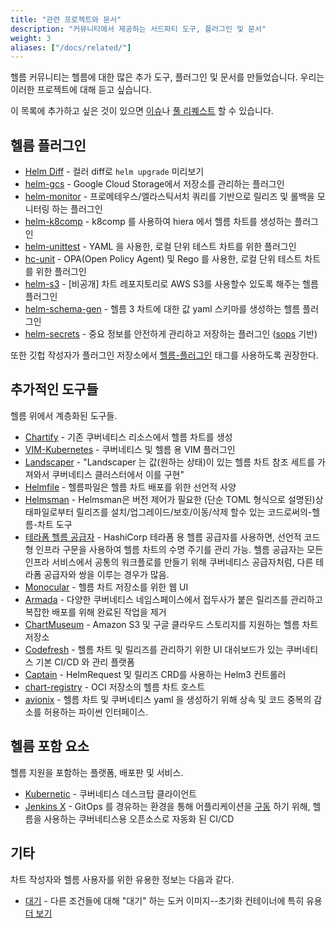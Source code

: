 ```yaml
---
title: "관련 프로젝트와 문서"
description: "커뮤니티에서 제공하는 서드파티 도구, 플러그인 및 문서"
weight: 3
aliases: ["/docs/related/"]
---
```


헬름 커뮤니티는 헬름에 대한 많은 추가 도구, 플러그인 및 문서를 만들었습니다. 우리는
이러한 프로젝트에 대해 듣고 싶습니다.

이 목록에 추가하고 싶은 것이 있으면 
[이슈](https://github.com/helm/helm-www/issues)나 [풀 
리퀘스트](https://github.com/helm/helm-www/pulls) 할 수 있습니다.

## 헬름 플러그인

- [Helm Diff](https://github.com/databus23/helm-diff) - 컬러 diff로 `helm upgrade` 
  미리보기
- [helm-gcs](https://github.com/nouney/helm-gcs) - Google Cloud Storage에서 
  저장소를 관리하는 플러그인
- [helm-monitor](https://github.com/ContainerSolutions/helm-monitor) - 프로메테우스/엘라스틱서치 쿼리를 기반으로 
  릴리즈 및 롤백을 모니터링 하는 플러그인
- [helm-k8comp](https://github.com/cststack/k8comp) - k8comp 를 사용하여 hiera 에서 
  헬름 차트를 생성하는 플러그인
- [helm-unittest](https://github.com/lrills/helm-unittest) - YAML 을 사용한, 로컬 단위 테스트 
  차트를 위한 플러그인
- [hc-unit](https://github.com/xchapter7x/hcunit) - OPA(Open Policy Agent) 및 Rego 를 
  사용한, 로컬 단위 테스트 차트를 위한 플러그인
- [helm-s3](https://github.com/hypnoglow/helm-s3) - [비공개] 차트 레포지토리로 AWS S3를 
  사용할수 있도록 해주는 헬름 플러그인
- [helm-schema-gen](https://github.com/karuppiah7890/helm-schema-gen) - 헬름 
  3 차트에 대한 값 yaml 스키마를 생성하는 헬름 플러그인
- [helm-secrets](https://github.com/jkroepke/helm-secrets) - 중요 정보를 안전하게 관리하고
  저장하는 플러그인 ([sops](https://github.com/mozilla/sops) 기반)

또한 깃헙 작성자가 플러그인 저장소에서 
[헬름-플러그인](https://github.com/search?q=topic%3Ahelm-plugin&type=Repositories) 태그를 
사용하도록 권장한다.

## 추가적인 도구들

헬름 위에서 계층화된 도구들.

- [Chartify](https://github.com/appscode/chartify) - 기존 쿠버네티스 리소스에서 
  헬름 차트를 생성
- [VIM-Kubernetes](https://github.com/andrewstuart/vim-kubernetes) - 쿠버네티스 및 헬름 용 
  VIM 플러그인
- [Landscaper](https://github.com/Eneco/landscaper/) - "Landscaper 는 값(원하는 상태)이 있는 
  헬름 차트 참조 세트를 가져와서 쿠버네티스 
  클러스터에서 이를 구현"
- [Helmfile](https://github.com/roboll/helmfile) - 헬름파일은 헬름 차트 배포를 
  위한 선언적 사양
- [Helmsman](https://github.com/Praqma/helmsman) - Helmsman은 버전 제어가 필요한 
  (단순 TOML 형식으로 설명된)상태파일로부터 
  릴리즈를 설치/업그레이드/보호/이동/삭제 할수 있는 
  코드로써의-헬름-차트 도구
- [테라폼 헬름 
  공급자](https://github.com/hashicorp/terraform-provider-helm) - HashiCorp 
  테라폼 용 헬름 공급자를 사용하면, 선언적 코드형 인프라 구문을 사용하여 
  헬름 차트의 수명 주기를 관리 가능. 헬름 공급자는 모든 인프라 서비스에서 
  공통의 워크플로를 만들기 위해 쿠버네티스 공급자처럼, 다른 테라폼 공급자와 
  쌍을 이루는 경우가 많음.
- [Monocular](https://github.com/helm/monocular) - 헬름 차트 저장소를 
  위한 웹 UI
- [Armada](https://airshipit.readthedocs.io/projects/armada/en/latest/) - 다양한 
  쿠버네티스 네임스페이스에서 접두사가 붙은 릴리즈를 관리하고 
  복잡한 배포를 위해 완료된 작업을 제거
- [ChartMuseum](https://github.com/helm/chartmuseum) - Amazon S3 및 
  구글 클라우드 스토리지를 지원하는 헬름 차트 저장소
- [Codefresh](https://codefresh.io) - 헬름 차트 및 릴리즈를 관리하기 위한 
  UI 대쉬보드가 있는 쿠버네티스 기본 CI/CD 와 관리 플랫폼 
- [Captain](https://github.com/alauda/captain) - HelmRequest 및 
  릴리즈 CRD를 사용하는 Helm3 컨트롤러
- [chart-registry](https://github.com/hangyan/chart-registry) - OCI 저장소의 
  헬름 차트 호스트
- [avionix](https://github.com/zbrookle/avionix) - 헬름 차트 및 쿠버네티스 yaml 을 
  생성하기 위해 상속 및 코드 중복의 감소를 허용하는 파이썬 인터페이스.

## 헬름 포함 요소

헬름 지원을 포함하는 플랫폼, 배포판 및 서비스.

- [Kubernetic](https://kubernetic.com/) - 쿠버네티스 데스크탑 클라이언트
- [Jenkins X](https://jenkins-x.io/) - GitOps 를 경유하는 환경을 
  통해 어플리케이션을 
  [구동](https://jenkins-x.io/docs/getting-started/promotion/) 하기 위해, 
  헬름을 사용하는 쿠버네티스용 오픈소스로 자동화 된 CI/CD 

## 기타

차트 작성자와 헬름 사용자를 위한 유용한 정보는 다음과 같다.

- [대기](https://github.com/saltside/await) - 다른 조건들에 대해 "대기" 하는 
  도커 이미지--초기화 컨테이너에 특히 유용 [더 
  보기](https://blog.slashdeploy.com/2017/02/16/introducing-await/)
